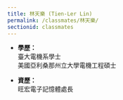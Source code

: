 ```yaml
---
title: 林天樂 (Tien-Ler Lin)
permalink: /classmates/林天樂/
sectionid: classmates
---
```


- **學歷：**<br />
  臺大電機系學士<br />
  美國亞利桑那州立大學電機工程碩士

- **資歷：**<br />
  旺宏電子記憶體處長

